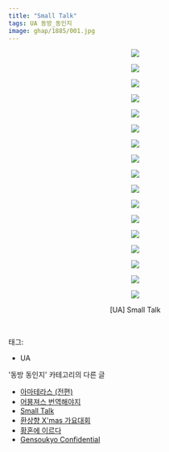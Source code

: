 ```yaml
---
title: "Small Talk"
tags: UA 동방_동인지
image: ghap/1885/001.jpg
---
```

<div class="article">
<p style="text-align: center; clear: none; float: none;"><img src="{{ site.nasurl }}/ghap/1885/001.jpg"/></p>
<p style="text-align: center; clear: none; float: none;"><img src="{{ site.nasurl }}/ghap/1885/002.jpg"/></p>
<p style="text-align: center; clear: none; float: none;"><img src="{{ site.nasurl }}/ghap/1885/003.jpg"/></p>
<p style="text-align: center; clear: none; float: none;"><img src="{{ site.nasurl }}/ghap/1885/004.jpg"/></p>
<p style="text-align: center; clear: none; float: none;"><img src="{{ site.nasurl }}/ghap/1885/005.jpg"/></p>
<p style="text-align: center; clear: none; float: none;"><img src="{{ site.nasurl }}/ghap/1885/006.jpg"/></p>
<p style="text-align: center; clear: none; float: none;"><img src="{{ site.nasurl }}/ghap/1885/007.jpg"/></p>
<p style="text-align: center; clear: none; float: none;"><img src="{{ site.nasurl }}/ghap/1885/008.jpg"/></p>
<p style="text-align: center; clear: none; float: none;"><img src="{{ site.nasurl }}/ghap/1885/009.jpg"/></p>
<p style="text-align: center; clear: none; float: none;"><img src="{{ site.nasurl }}/ghap/1885/010.jpg"/></p>
<p style="text-align: center; clear: none; float: none;"><img src="{{ site.nasurl }}/ghap/1885/011.jpg"/></p>
<p style="text-align: center; clear: none; float: none;"><img src="{{ site.nasurl }}/ghap/1885/012.jpg"/></p>
<p style="text-align: center; clear: none; float: none;"><img src="{{ site.nasurl }}/ghap/1885/013.jpg"/></p>
<p style="text-align: center; clear: none; float: none;"><img src="{{ site.nasurl }}/ghap/1885/014.jpg"/></p>
<p style="text-align: center; clear: none; float: none;"><img src="{{ site.nasurl }}/ghap/1885/015.jpg"/></p>
<p style="text-align: center; clear: none; float: none;"><img src="{{ site.nasurl }}/ghap/1885/016.jpg"/></p>
<p style="text-align: center; clear: none; float: none;"><img src="{{ site.nasurl }}/ghap/1885/017.jpg"/></p>
<p style="text-align: center; clear: none; float: none;">[UA] Small Talk</p>
<p><br/></p>
</div><div class="tagTrail">
<p>태그: </p>
<ul>
<li>UA</li>
</ul>
</div><div class="another">
<p>'동방 동인지' 카테고리의 다른 글</p>
<ul>
<li><a href="/2016-08-28-ghap_1887">아마테라스 (전편)</a></li>
<li><a href="/2016-08-28-ghap_1886">어묭져스 번역해야지</a></li>
<li><a href="/2016-08-28-ghap_1885">Small Talk</a></li>
<li><a href="/2016-08-28-ghap_1884">환상향 X'mas 가요대회</a></li>
<li><a href="/2016-08-28-ghap_1883">황혼에 이르다</a></li>
<li><a href="/2016-08-28-ghap_1882">Gensoukyo Confidential</a></li>
</ul>
</div><div class="cb_module cb_fluid">
<div class="cb_wrt cb_profile">
</div><!-- commentList close -->
</div>